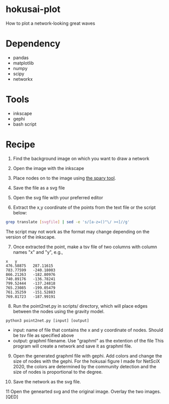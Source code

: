 # hokusai-plot
How to plot a network-looking great waves

# Dependency 
- pandas
- matplotlib
- numpy
- scipy
- networkx

# Tools
- inkscape
- gephi
- bash script

# Recipe

1. Find the background image on which you want to draw a network

2. Open the image with the inkscape

3. Place nodes on to the image using [the spary tool](https://wiki.inkscape.org/wiki/index.php/SpecSprayTool). 

4. Save the file as a svg file 

5. Open the svg file with your preferred editor

6. Extract the x,y coordinate of the points from the text file or the script below:
```bash
grep translate [svgfile] | sed -e 's/[a-z=()"\/ ><]//g'
```
The script may not work as the format may change depending on the version of the inkscape.

7. Once extracted the point, make a tsv file of two columns with column names "x" and "y", e.g., 
```
x   y
476.58875   287.11615
783.77599   -240.18003
866.21263   -182.80976
740.89176   -136.78241
799.52444   -137.24818
765.23085   -199.05479
761.35259   -151.52883
769.81723   -187.99191
```

8. Run the point2net.py in scripts/ directory, which will place edges between the nodes using the gravity model. 
```
python3 point2net.py [input] [output]
```
  - input: name of file that contains the x and y coordinate of nodes. Should be tsv file as specified above
  - output: graphml filename. Use "graphml" as the extention of the file
This program will create a network and save it as graphml file.

9. Open the generated graphml file with gephi. Add colors and change the size of nodes with the gephi. For the hokusai figure I made for NetSciX 2020, the colors are determined by the community detection and the size of nodes is proportional to the degree. 

10. Save the network as the svg file. 

11 Open the genearted svg and the original image. Overlay the two images. [QED]
